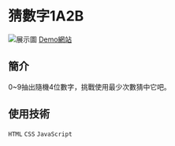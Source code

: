# 猜數字1A2B
![展示圖](https://github.com/yixuan173/guess-number/blob/master/%E5%B1%95%E7%A4%BA.gif "猜數字 1A2B")
[Demo網站](https://guess-number-1a2b.netlify.app/ "猜數字 1A2B")

## 簡介

0~9抽出隨機4位數字，挑戰使用最少次數猜中它吧。

## 使用技術

`HTML`
`CSS`
`JavaScript`

